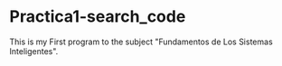 # Practica1-search_code
This is my First program to the subject "Fundamentos de Los Sistemas Inteligentes".
